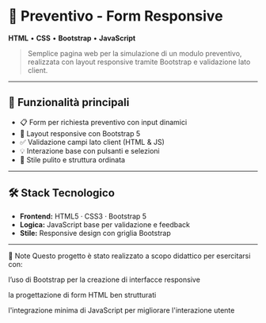# 🧾 Preventivo - Form Responsive

**HTML** • **CSS** • **Bootstrap** • **JavaScript**

> Semplice pagina web per la simulazione di un modulo preventivo, realizzata con layout responsive tramite Bootstrap e validazione lato client.

---

## 🚀 Funzionalità principali

- 📋 Form per richiesta preventivo con input dinamici  
- 🧩 Layout responsive con Bootstrap 5  
- ✅ Validazione campi lato client (HTML & JS)  
- 💡 Interazione base con pulsanti e selezioni  
- 🎨 Stile pulito e struttura ordinata

---

## 🛠️ Stack Tecnologico

- **Frontend:** HTML5 · CSS3 · Bootstrap 5  
- **Logica:** JavaScript base per validazione e feedback  
- **Stile:** Responsive design con griglia Bootstrap

---

📌 Note
Questo progetto è stato realizzato a scopo didattico per esercitarsi con:

l’uso di Bootstrap per la creazione di interfacce responsive

la progettazione di form HTML ben strutturati

l'integrazione minima di JavaScript per migliorare l'interazione utente
